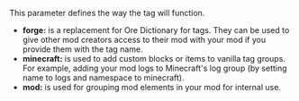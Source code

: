 This parameter defines the way the tag will function.

* **forge:** is a replacement for Ore Dictionary for tags. 
They can be used to give other mod creators access to their mod with your mod if you provide them with the tag name.
* **minecraft:** is used to add custom blocks or items to vanilla tag groups. 
For example, adding your mod logs to Minecraft's log group (by setting name to logs and namespace to minecraft).
* **mod:** is used for grouping mod elements in your mod for internal use.